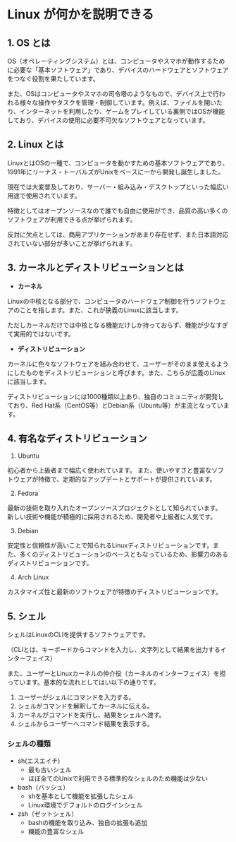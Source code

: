 # Linux が何かを説明できる

## 1. OS とは
<!-- OS とは何かを、プログラミング初心者にわかるように説明してください。 -->
OS（オペレーティングシステム）とは、コンピュータやスマホが動作するために必要な「基本ソフトウェア」であり、デバイスのハードウェアとソフトウェアをつなぐ役割を果たしています。

また、OSはコンピュータやスマホの司令塔のようなもので、デバイス上で行われる様々な操作やタスクを管理・制御しています。例えば、ファイルを開いたり、インターネットを利用したり、ゲームをプレイしている裏側ではOSが機能しており、デバイスの使用に必要不可欠なソフトウェアとなっています。

## 2. Linux とは
<!-- Linux とは何かを、プログラミング初心者にわかるように説明してください。 -->
LinuxとはOSの一種で、コンピュータを動かすための基本ソフトウェアであり、1991年にリーナス・トーバルズがUnixをベースに一から開発し誕生しました。

現在では大変普及しており、サーバー・組み込み・デスクトップといった幅広い用途で使用されています。

特徴としてはオープンソースなので誰でも自由に使用ができ、品質の高い多くのソフトウェアが利用できる点が挙げられます。

反対に欠点としては、商用アプリケーションがあまり存在せず、また日本語対応されていない部分が多いことが挙げられます。

## 3. カーネルとディストリビューションとは
<!-- Linux におけるカーネルとディストリビューションについて、それぞれプログラミング初心者にわかるように説明してください。 -->
- **カーネル**

Linuxの中核となる部分で、コンピュータのハードウェア制御を行うソフトウェアのことを指します。また、これが狭義のLinuxに該当します。

ただしカーネルだけでは中核となる機能だけしか持っておらず、機能が少なすぎて実用的ではないです。

- **ディストリビューション**

カーネルに色々なソフトウェアを組み合わせて、ユーザーがそのまま使えるようにしたものをディストリビューションと呼びます。また、こちらが広義のLinuxに該当します。

ディストリビューションには1000種類以上あり、独自のコミュニティが開発しており、Red Hat系（CentOS等）とDebian系（Ubuntu等）が主流となっています。
## 4. 有名なディストリビューション
<!-- ディストリビューションには色んな種類があります。有名なディストリビューションを3つ以上挙げてください。 -->
1. Ubuntu

初心者から上級者まで幅広く使われています。
また、使いやすさと豊富なソフトウェアが特徴で、定期的なアップデートとサポートが提供されています。

2. Fedora

最新の技術を取り入れたオープンソースプロジェクトとして知られています。
新しい技術や機能が積極的に採用されるため、開発者や上級者に人気です。

3. Debian

安定性と信頼性が高いことで知られるLinuxディストリビューションです。また、多くのディストリビューションのベースともなっているため、影響力のあるディストリビューションです。

4. Arch Linux

カスタマイズ性と最新のソフトウェアが特徴のディストリビューションです。

## 5. シェル
<!-- Linux はコマンドを使って操作をすることが多いです。その際に使用するソフトウェアがシェルです。シェルとは何か、プログラミング初心者にわかるように説明してください。またシェルには色んな種類があり、代表的なシェルを2つ以上挙げてください。 -->
シェルはLinuxのCLIを提供するソフトウェアです。

（CLIとは、キーボードからコマンドを入力し、文字列として結果を出力するインターフェイス）

また、ユーザーとLinuxカーネルの仲介役（カーネルのインターフェイス）を担っています。基本的な流れとしてはい以下の通りです。

1. ユーザーがシェルにコマンドを入力する。
2. シェルがコマンドを解釈してカーネルに伝える。
3. カーネルがコマンドを実行し、結果をシェルへ渡す。
4. シェルからユーザーへコマンド結果を表示する。

### シェルの種類
- sh(エスエイチ)
  - 最も古いシェル
  - ほぼ全てのUnixで利用できる標準的なシェルのため機能は少ない
- bash（バッシュ）
  - shを基本として機能を拡張したシェル
  - Linux環境でデフォルトのログインシェル
- zsh（ゼットシェル）
  - bashの機能を取り込み、独自の拡張も追加
  - 機能の豊富なシェル
